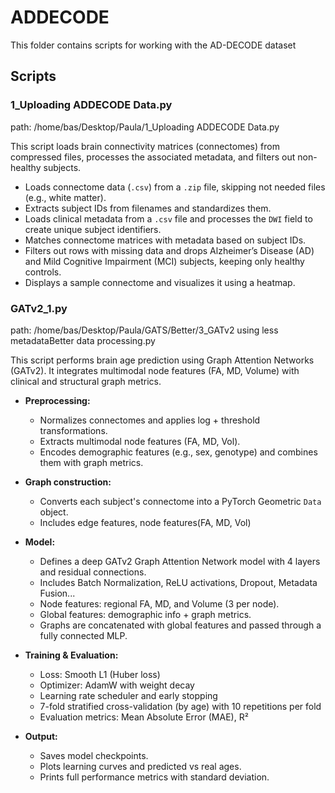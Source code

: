 # ADDECODE

This folder contains scripts for working with the AD-DECODE dataset

## Scripts

### 1_Uploading ADDECODE Data.py
path: /home/bas/Desktop/Paula/1_Uploading ADDECODE Data.py

This script loads brain connectivity matrices (connectomes) from compressed files, processes the associated metadata, and filters out non-healthy subjects.

- Loads connectome data (`.csv`) from a `.zip` file, skipping not needed files (e.g., white matter).
- Extracts subject IDs from filenames and standardizes them.
- Loads clinical metadata from a `.csv` file and processes the `DWI` field to create unique subject identifiers.
- Matches connectome matrices with metadata based on subject IDs.
- Filters out rows with missing data and drops Alzheimer’s Disease (AD) and Mild Cognitive Impairment (MCI) subjects, keeping only healthy controls.
- Displays a sample connectome and visualizes it using a heatmap.

### GATv2_1.py
path: /home/bas/Desktop/Paula/GATS/Better/3_GATv2 using less metadataBetter data processing.py

This script performs brain age prediction using Graph Attention Networks (GATv2). It integrates multimodal node features (FA, MD, Volume) with clinical and structural graph metrics.

- **Preprocessing:**
  - Normalizes connectomes and applies log + threshold transformations.
  - Extracts multimodal node features (FA, MD, Vol).
  - Encodes demographic features (e.g., sex, genotype) and combines them with graph metrics.
  
- **Graph construction:**
  - Converts each subject's connectome into a PyTorch Geometric `Data` object.
  - Includes edge features, node features(FA, MD, Vol)
  
- **Model:**
  - Defines a deep GATv2 Graph Attention Network model with 4 layers and residual connections.
  - Includes Batch Normalization, ReLU activations, Dropout, Metadata Fusion...
  - Node features: regional FA, MD, and Volume (3 per node).
  - Global features: demographic info + graph metrics.
  - Graphs are concatenated with global features and passed through a fully connected MLP.
    
- **Training & Evaluation:**
  - Loss: Smooth L1 (Huber loss)
  - Optimizer: AdamW with weight decay
  - Learning rate scheduler and early stopping
  - 7-fold stratified cross-validation (by age) with 10 repetitions per fold
  - Evaluation metrics: Mean Absolute Error (MAE), R²

- **Output:**
  - Saves model checkpoints.
  - Plots learning curves and predicted vs real ages.
  - Prints full performance metrics with standard deviation.
